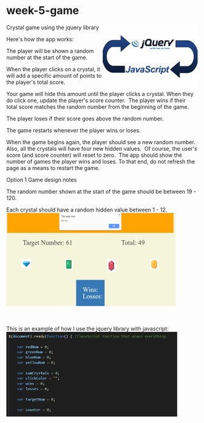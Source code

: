 # week-5-game
<img src="assets/images\jquery-javascript.png" alt="Drawing" style="width: 250px;  float: right" />
Crystal game using the jquery library

Here's how the app works:

 

The player will be shown a random number at the start of the game.

When the player clicks on a crystal, it will add a specific amount of points to the player's total score.

Your game will hide this amount until the player clicks a crystal.
When they do click one, update the player's score counter.&nbsp;
The player wins if their total score matches the random number from the beginning of the game.

The player loses if their score goes above the random number.

The game restarts whenever the player wins or loses.

When the game begins again, the player should see a new random number. Also, all the crystals will have four new hidden values.&nbsp; Of course, the user's score (and score counter) will reset to zero.&nbsp;
The app should show the number of games the player wins and loses. To that end, do not refresh the page as a means to restart the game.

Option 1 Game design notes

The random number shown at the start of the game should be between 19 - 120.

Each crystal should have a random hidden value between 1 - 12.
<img src="assets/images\crystal.png" alt="Drawing" style="width: 450px;" />

<br>
<br>
This is an example of how I use the jquery library with javascript:
<img src="assets/images\jquery.png" alt="Drawing" style="width: 450px;" />
